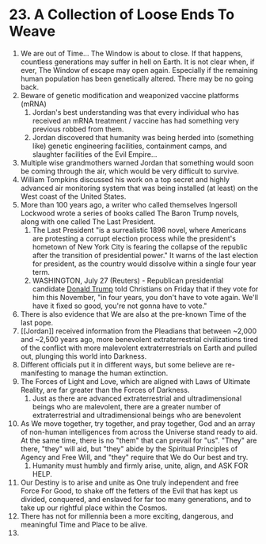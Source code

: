 # 23. A Collection of Loose Ends To Weave

1. We are out of Time... The Window is about to close. If that happens, countless generations may suffer in hell on Earth. It is not clear when, if ever, The Window of escape may open again. Especially if the remaining human population has been genetically altered. There may be no going back. 
2. Beware of genetic modification and weaponized vaccine platforms (mRNA)  
	1. Jordan's best understanding was that every individual who has received an mRNA treatment / vaccine has had something very previous robbed from them.  
	2. Jordan discovered that humanity was being herded into (something like) genetic engineering facilities, containment camps, and slaughter facilities of the Evil Empire...
3. Multiple wise grandmothers warned Jordan that something would soon be coming through the air, which would be very difficult to survive.  
4. William Tompkins discussed his work on a top secret and highly advanced air monitoring system that was being installed (at least) on the West coast of the United States. 
5. More than 100 years ago, a writer who called themselves Ingersoll Lockwood wrote a series of books called The Baron Trump novels, along with one called The Last President. 
	1. The Last President "is a surrealistic 1896 novel, where Americans are protesting a corrupt election process while the president's hometown of New York City is fearing the collapse of the republic after the transition of presidential power." It warns of the last election for president, as the country would dissolve within a single four year term.  
	2. WASHINGTON, July 27 (Reuters) - Republican presidential candidate [Donald Trump](https://www.reuters.com/world/us/donald-trump/) told Christians on Friday that if they vote for him this November, "in four years, you don't have to vote again. We'll have it fixed so good, you're not gonna have to vote."
6. There is also evidence that We are also at the pre-known Time of the last pope.  
7. [[Jordan]] received information from the Pleadians that between ~2,000 and ~2,500 years ago, more benevolent extraterrestrial civilizations tired of the conflict with more malevolent extraterrestrials on Earth and pulled out, plunging this world into Darkness. 
8. Different officials put it in different ways, but some believe are re-manifesting to manage the human extinction.  
9. The Forces of Light and Love, which are aligned with Laws of Ultimate Reality, are far greater than the Forces of Darkness.  
	1. Just as there are advanced extraterrestrial and ultradimensional beings who are malevolent, there are a greater number of extraterrestrial and ultradimensional beings who are benevolent  
10. As We move together, try together, and pray together, God and an array of non-human intelligences from across the Universe stand ready to aid. At the same time, there is no "them" that can prevail for "us". "They" are there, "they" will aid, but "they" abide by the Spiritual Principles of Agency and Free Will, and "they" require that We do Our best and try.  
	1. Humanity must humbly and firmly arise, unite, align, and ASK FOR HELP. 
11. Our Destiny is to arise and unite as One truly independent and free Force For Good, to shake off the fetters of the Evil that has kept us divided, conquered, and enslaved for far too many generations, and to take up our rightful place within the Cosmos. 
12. There has not for millennia been a more exciting, dangerous, and meaningful Time and Place to be alive. 
13. 


